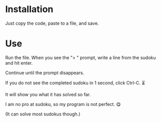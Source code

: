 # Installation

Just copy the code, paste to a file, and save.

# Use

Run the file. When you see the "> " prompt, write a line from the sudoku and hit enter.

Continue until the prompt disappears.

If you do not see the completed sudoku in 1 second, click Ctrl-C. ⏳

It will show you what it has solved so far.

I am no pro at sudoku, so my program is not perfect. 😋

(It can solve most sudokus though.)
